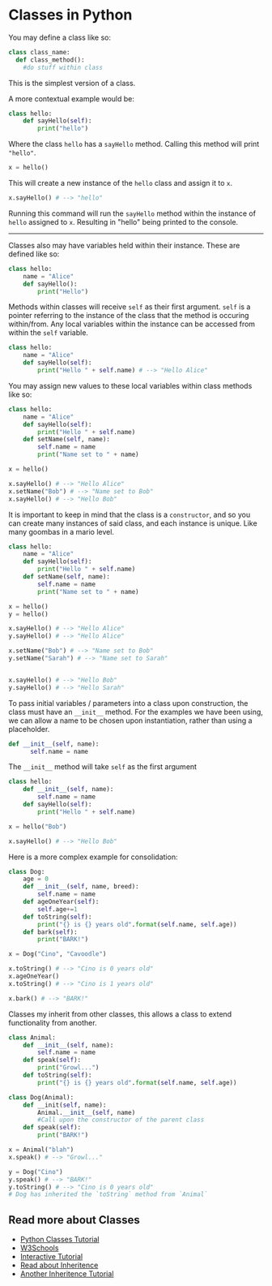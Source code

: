# Classes in Python

You may define a class like so:

``` py
class class_name:
  def class_method():
    #do stuff within class
```

This is the simplest version of a class.

A more contextual example would be:

``` py
class hello:
    def sayHello(self):
        print("hello")
```

Where the class `hello` has a `sayHello` method. Calling this method will print `"hello"`.

``` py
x = hello()
```

This will create a new instance of the `hello` class and assign it to `x`.

``` py
x.sayHello() # --> "hello"
```

Running this command will run the `sayHello` method within the instance of `hello` assigned to `x`. Resulting in "hello" being printed to the console.

---

Classes also may have variables held within their instance. These are defined like so:

``` py
class hello:
    name = "Alice"
    def sayHello():
        print("Hello")
```

Methods within classes will receive `self` as their first argument. `self` is a pointer referring to the instance of the class that the method is occuring within/from. Any local variables within the instance can be accessed from within the `self` variable.

``` py
class hello:
    name = "Alice"
    def sayHello(self):
        print("Hello " + self.name) # --> "Hello Alice"
```

You may assign new values to these local variables within class methods like so:

``` py
class hello:
    name = "Alice"
    def sayHello(self):
        print("Hello " + self.name)
    def setName(self, name):
        self.name = name
        print("Name set to " + name)

x = hello()

x.sayHello() # --> "Hello Alice"
x.setName("Bob") # --> "Name set to Bob"
x.sayHello() # --> "Hello Bob"
```

It is important to keep in mind that the class is a `constructor`, and so you can create many instances of said class, and each instance is unique. Like many goombas in a mario level.

``` py
class hello:
    name = "Alice"
    def sayHello(self):
        print("Hello " + self.name)
    def setName(self, name):
        self.name = name
        print("Name set to " + name)

x = hello()
y = hello()

x.sayHello() # --> "Hello Alice"
y.sayHello() # --> "Hello Alice"

x.setName("Bob") # --> "Name set to Bob"
y.setName("Sarah") # --> "Name set to Sarah"


x.sayHello() # --> "Hello Bob"
y.sayHello() # --> "Hello Sarah"

```

To pass initial variables / parameters into a class upon construction, the class must have an `__init__` method. For the examples we have been using, we can allow a name to be chosen upon instantiation, rather than using a placeholder.

``` py
def __init__(self, name):
      self.name = name
```

The `__init__` method will take `self` as the first argument

``` py
class hello:
    def __init__(self, name):
        self.name = name
    def sayHello(self):
        print("Hello " + self.name)

x = hello("Bob")

x.sayHello() # --> "Hello Bob"
```

Here is a more complex example for consolidation:

``` py
class Dog:
    age = 0
    def __init__(self, name, breed):
        self.name = name
    def ageOneYear(self):
        self.age+=1
    def toString(self):
        print("{} is {} years old".format(self.name, self.age))
    def bark(self):
        print("BARK!")

x = Dog("Cino", "Cavoodle")

x.toString() # --> "Cino is 0 years old"
x.ageOneYear()
x.toString() # --> "Cino is 1 years old"

x.bark() # --> "BARK!"
```

Classes my inherit from other classes, this allows a class to extend functionality from another.

``` py
class Animal:
    def __init__(self, name):
        self.name = name
    def speak(self):
        print("Growl...")
    def toString(self):
        print("{} is {} years old".format(self.name, self.age))

class Dog(Animal):
    def __init(self, name):
        Animal.__init__(self, name)
        #Call upon the constructor of the parent class
    def speak(self):
        print("BARK!")

x = Animal("blah")
x.speak() # --> "Growl..."

y = Dog("Cino")
y.speak() # --> "BARK!"
y.toString() # --> "Cino is 0 years old"
# Dog has inherited the `toString` method from `Animal`
```


## Read more about Classes

* [Python Classes Tutorial](https://docs.python.org/3/tutorial/classes.html)
* [W3Schools](https://www.w3schools.com/python/python_classes.asp)
* [Interactive Tutorial](https://www.learnpython.org/en/Classes_and_Objects)
* [Read about Inheritence](https://www.python-course.eu/python3_inheritance.php)
* [Another Inheritence Tutorial](https://www.programiz.com/python-programming/inheritance)

